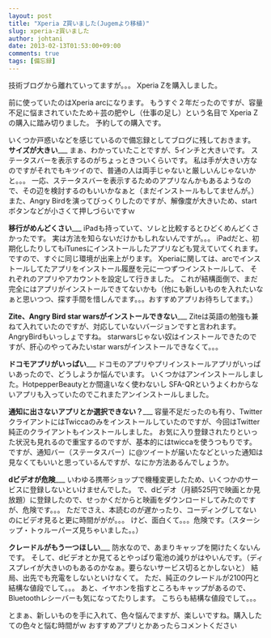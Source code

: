 ```yaml
---
layout: post
title: "Xperia Z買いました(Jugemより移植)"
slug: xperia-z買いました
author: johtani
date: 2013-02-13T01:53:00+09:00
comments: true
tags: [備忘録]
---
```

技術ブログから離れていってますが。。。
Xperia Zを購入しました。

前に使っていたのはXperia arcになります。
もうすぐ２年だったのですが、容量不足に悩まされていたため＋芸の肥やし（仕事の足し）という名目で
Xperia Zの購入に踏み切りました。
予約しての購入です。

いくつか戸惑いなどを感じているので備忘録としてブログに残しておきます。
**サイズが大きい**___
まぁ、わかっていたことですが、5インチと大きいです。
ステータスバーを表示するのがちょっときついくらいです。
私は手が大きい方なのですがそれでもキツイので、普通の人は両手じゃないと厳しいんじゃないかと。。。
一応、ステータスバーを表示するためのアプリなんかもあるようなので、その辺を検討するのもいいかなぁと（まだインストールもしてませんが。）
また、Angry Birdを演ってびっくりしたのですが、解像度が大きいため、startボタンなどが小さくて押しづらいですｗ

**移行がめんどくさい**___
iPadも持っていて、ソレと比較するとひどくめんどくさかったです。
実は方法を知らないだけかもしれないんですが。。。
iPadだと、初期化したりしてもiTunesにインストールしたアプリなども覚えていてくれます。
ですので、すぐに同じ環境が出来上がります。
Xperiaに関しては、arcでインストールしてたアプリをインストール履歴を元に一つずつインストールして、
それぞれのアプリやアカウントを設定して行きました。
これが結構面倒で、まだ完全にはアプリがインストールできてないかも（他にも新しいものを入れたいなぁと思いつつ、探す手間を惜しんでます。。。おすすめアプリお待ちしてます。）

**Zite、Angry Bird star warsがインストールできない**___
Ziteは英語の勉強も兼ねて入れていたのですが、対応していないバージョンですと言われます。
AngryBirdもいっしょですね。
starwarsじゃない奴はインストールできたのですが、肝心のやってみたいstar warsがインストールできなくて。。。

**ドコモアプリがいっぱい**___
ドコモのアプリやプリインストールアプリがいっぱいあったので、どうしようか悩んでいます。
いくつかはアンインストールしました。HotpepperBeautyとか間違いなく使わないし
SFA-QRというよくわからないアプリも入っていたのでこれまたアンインストールしました。

**通知に出さないアプリとか選択できない？**___
容量不足だったのも有り、TwitterクライアントにはTwiccaのみをインストールしていたのですが、今回はTwitter純正のクライアントもインストールしました。
お気に入り登録されたりといった状況も見れるので重宝するのですが、基本的にはtwiccaを使うつもりです。
ですが、通知バー（ステータスバー）に@ツイートが届いたなどといった通知は見なくてもいいと思っているんですが、なにか方法あるんでしょうか。

**dビデオが危険**___
いわゆる携帯ショップで機種変更したため、いくつかのサービスに登録しないといけませんでした。
で、dビデオ（月額525円で映画とか見放題）に登録したので、せっかくだからと映画をダウンロードしてみたのですが、危険です。。。
ただでさえ、本読むのが遅かったり、コーディングしてないのにビデオ見ると更に時間ががが。。。
けど、面白くて。。。危険です。（スターシップ・トゥルーパーズ見ちゃいました。。）

**クレードルがもう一つほしい**___
防水なので、あまりキャップを開けたくないんです。
そして、dビデオとか見てるとやっぱり電池の減りがはやいんです。（ディスプレイが大きいのもあるのかなぁ。要らないサービス切るとかしないと）
結局、出先でも充電をしないといけなくて。
ただ、純正のクレードルが2100円と結構な値段でして。。。
あと、イヤホンを指すところもキャップがあるので、Bluetoothレシーバーも気になってたりします。
こちらも結構な値段でして。。。

とまぁ、新しいものを手に入れて、色々悩んでますが、楽しいですね。購入したての色々と悩む時間がｗ
おすすめアプリとかあったらコメントください


